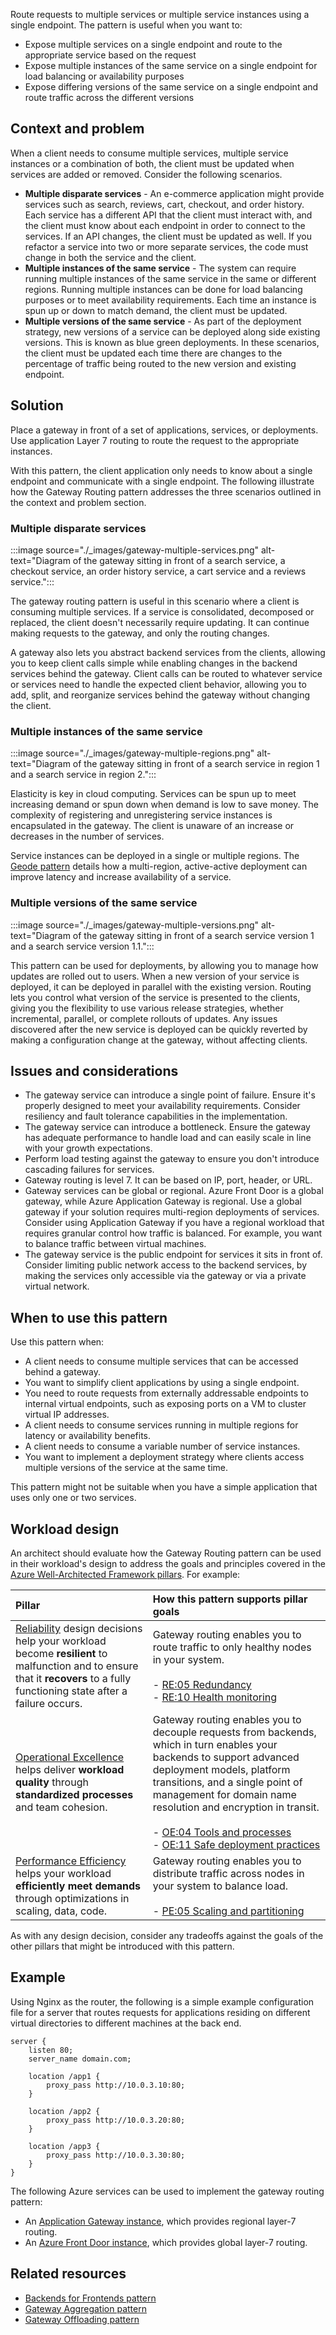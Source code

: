 Route requests to multiple services or multiple service instances using a single endpoint. The pattern is useful when you want to:

- Expose multiple services on a single endpoint and route to the appropriate service based on the request
- Expose multiple instances of the same service on a single endpoint for load balancing or availability purposes
- Expose differing versions of the same service on a single endpoint and route traffic across the different versions

## Context and problem

When a client needs to consume multiple services, multiple service instances or a combination of both, the client must be updated when services are added or removed. Consider the following scenarios.

- **Multiple disparate services** - An e-commerce application might provide services such as search, reviews, cart, checkout, and order history. Each service has a different API that the client must interact with, and the client must know about each endpoint in order to connect to the services. If an API changes, the client must be updated as well. If you refactor a service into two or more separate services, the code must change in both the service and the client.
- **Multiple instances of the same service** - The system can require running multiple instances of the same service in the same or different regions. Running multiple instances can be done for load balancing purposes or to meet availability requirements. Each time an instance is spun up or down to match demand, the client must be updated.
- **Multiple versions of the same service** - As part of the deployment strategy, new versions of a service can be deployed along side existing versions. This is known as blue green deployments. In these scenarios, the client must be updated each time there are changes to the percentage of traffic being routed to the new version and existing endpoint.

## Solution

Place a gateway in front of a set of applications, services, or deployments. Use application Layer 7 routing to route the request to the appropriate instances.

With this pattern, the client application only needs to know about a single endpoint and communicate with a single endpoint. The following illustrate how the Gateway Routing pattern addresses the three scenarios outlined in the context and problem section.

### Multiple disparate services

:::image source="./_images/gateway-multiple-services.png" alt-text="Diagram of the gateway sitting in front of a search service, a checkout service, an order history service, a cart service and a reviews service.":::

The gateway routing pattern is useful in this scenario where a client is consuming multiple services. If a service is consolidated, decomposed or replaced, the client doesn't necessarily require updating. It can continue making requests to the gateway, and only the routing changes.

A gateway also lets you abstract backend services from the clients, allowing you to keep client calls simple while enabling changes in the backend services behind the gateway. Client calls can be routed to whatever service or services need to handle the expected client behavior, allowing you to add, split, and reorganize services behind the gateway without changing the client.

### Multiple instances of the same service

:::image source="./_images/gateway-multiple-regions.png" alt-text="Diagram of the gateway sitting in front of a search service in region 1 and a search service in region 2.":::

Elasticity is key in cloud computing. Services can be spun up to meet increasing demand or spun down when demand is low to save money. The complexity of registering and unregistering service instances is encapsulated in the gateway. The client is unaware of an increase or decreases in the number of services.

Service instances can be deployed in a single or multiple regions. The [Geode pattern](./geodes.yml) details how a multi-region, active-active deployment can improve latency and increase availability of a service.

### Multiple versions of the same service

:::image source="./_images/gateway-multiple-versions.png" alt-text="Diagram of the gateway sitting in front of a search service version 1 and a search service version 1.1.":::

This pattern can be used for deployments, by allowing you to manage how updates are rolled out to users. When a new version of your service is deployed, it can be deployed in parallel with the existing version. Routing lets you control what version of the service is presented to the clients, giving you the flexibility to use various release strategies, whether incremental, parallel, or complete rollouts of updates. Any issues discovered after the new service is deployed can be quickly reverted by making a configuration change at the gateway, without affecting clients.

## Issues and considerations

- The gateway service can introduce a single point of failure. Ensure it's properly designed to meet your availability requirements. Consider resiliency and fault tolerance capabilities in the implementation.
- The gateway service can introduce a bottleneck. Ensure the gateway has adequate performance to handle load and can easily scale in line with your growth expectations.
- Perform load testing against the gateway to ensure you don't introduce cascading failures for services.
- Gateway routing is level 7. It can be based on IP, port, header, or URL.
- Gateway services can be global or regional. Azure Front Door is a global gateway, while Azure Application Gateway is regional. Use a global gateway if your solution requires multi-region deployments of services. Consider using Application Gateway if you have a regional workload that requires granular control how traffic is balanced. For example, you want to balance traffic between virtual machines.
- The gateway service is the public endpoint for services it sits in front of. Consider limiting public network access to the backend services, by making the services only accessible via the gateway or via a private virtual network.

## When to use this pattern

Use this pattern when:

- A client needs to consume multiple services that can be accessed behind a gateway.
- You want to simplify client applications by using a single endpoint.
- You need to route requests from externally addressable endpoints to internal virtual endpoints, such as exposing ports on a VM to cluster virtual IP addresses.
- A client needs to consume services running in multiple regions for latency or availability benefits.
- A client needs to consume a variable number of service instances.
- You want to implement a deployment strategy where clients access multiple versions of the service at the same time.

This pattern might not be suitable when you have a simple application that uses only one or two services.

## Workload design

An architect should evaluate how the Gateway Routing pattern can be used in their workload's design to address the goals and principles covered in the [Azure Well-Architected Framework pillars](/azure/well-architected/pillars). For example:

| Pillar | How this pattern supports pillar goals |
| :----- | :------------------------------------- |
| [Reliability](/azure/well-architected/reliability/checklist) design decisions help your workload become **resilient** to malfunction and to ensure that it **recovers** to a fully functioning state after a failure occurs. | Gateway routing enables you to route traffic to only healthy nodes in your system.<br/><br/> - [RE:05 Redundancy](/azure/well-architected/reliability/redundancy)<br/> - [RE:10 Health monitoring](/azure/well-architected/reliability/monitoring-alerting-strategy) |
| [Operational Excellence](/azure/well-architected/operational-excellence/checklist) helps deliver **workload quality** through **standardized processes** and team cohesion. | Gateway routing enables you to decouple requests from backends, which in turn enables your backends to support advanced deployment models, platform transitions, and a single point of management for domain name resolution and encryption in transit.<br/><br/> - [OE:04 Tools and processes](/azure/well-architected/operational-excellence/tools-processes)<br/> - [OE:11 Safe deployment practices](/azure/well-architected/operational-excellence/safe-deployments) |
| [Performance Efficiency](/azure/well-architected/performance-efficiency/checklist) helps your workload **efficiently meet demands** through optimizations in scaling, data, code. | Gateway routing enables you to distribute traffic across nodes in your system to balance load.<br/><br/> - [PE:05 Scaling and partitioning](/azure/well-architected/performance-efficiency/scale-partition) |

As with any design decision, consider any tradeoffs against the goals of the other pillars that might be introduced with this pattern.

## Example

Using Nginx as the router, the following is a simple example configuration file for a server that routes requests for applications residing on different virtual directories to different machines at the back end.

```console
server {
    listen 80;
    server_name domain.com;

    location /app1 {
        proxy_pass http://10.0.3.10:80;
    }

    location /app2 {
        proxy_pass http://10.0.3.20:80;
    }

    location /app3 {
        proxy_pass http://10.0.3.30:80;
    }
}
```

The following Azure services can be used to implement the gateway routing pattern:

- An [Application Gateway instance](/azure/application-gateway/tutorial-multiple-sites-cli), which provides regional layer-7 routing.
- An [Azure Front Door instance](/azure/frontdoor), which provides global layer-7 routing.

## Related resources

- [Backends for Frontends pattern](./backends-for-frontends.md)
- [Gateway Aggregation pattern](./gateway-aggregation.yml)
- [Gateway Offloading pattern](./gateway-offloading.yml)
